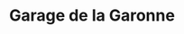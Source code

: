 ---
title: "Garage de la Garonne"
url: /roquebrune-sur-argens/garage-de-la-garonne/
shop: Autowerkstatt
---
